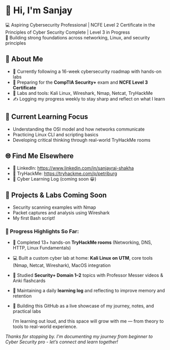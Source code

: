 # 👋 Hi, I'm Sanjay

💻 Aspiring Cybersecurity Professional | NCFE Level 2 Certificate in the Principles of Cyber Security Complete | Level 3 in Progress  
🔐 Building strong foundations across networking, Linux, and security principles

## 🚀 About Me
- 📘 Currently following a 16-week cybersecurity roadmap with hands-on labs
- 🎯 Preparing for the **CompTIA Security+** exam and **NCFE Level 3 Certificate**
- 🧰 Labs and tools: Kali Linux, Wireshark, Nmap, Netcat, TryHackMe
- ✍️ Logging my progress weekly to stay sharp and reflect on what I learn

## 🧠 Current Learning Focus
- Understanding the OSI model and how networks communicate  
- Practicing Linux CLI and scripting basics  
- Developing critical thinking through real-world TryHackMe rooms

## 🌐 Find Me Elsewhere
- 💼 LinkedIn: https://www.linkedin.com/in/sanjayraj-shakha
- 🧪 TryHackMe: https://tryhackme.com/p/petriburg 
- 📒 Cyber Learning Log (coming soon 😀)

## 🔭 Projects & Labs Coming Soon
- Security scanning examples with Nmap  
- Packet captures and analysis using Wireshark  
- My first Bash script!

### 🚀 Progress Highlights So Far:
- 🧠 Completed 13+ hands-on **TryHackMe rooms** (Networking, DNS, HTTP, Linux Fundamentals)
- 💻 Built a custom cyber lab at home: **Kali Linux on UTM**, core tools (Nmap, Netcat, Wireshark), MacOS integration
- 📘 Studied **Security+ Domain 1–2** topics with Professor Messer videos & Anki flashcards
- 📝 Maintaining a daily **learning log** and reflecting to improve memory and retention
- 🌱 Building this GitHub as a live showcase of my journey, notes, and practical labs

  I’m learning out loud, and this space will grow with me — from theory to tools to real-world experience.


*Thanks for stopping by. I'm documenting my journey from beginner to Cyber Security pro - let’s connect and learn together!*

